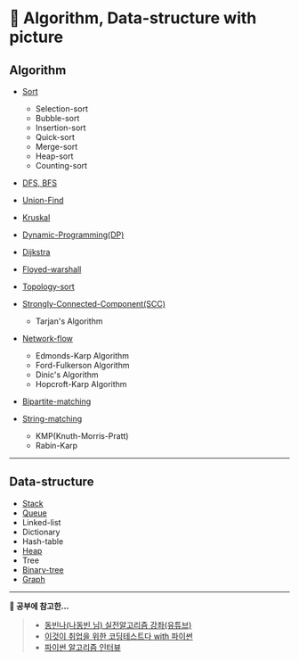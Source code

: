 # 📃 Algorithm, Data-structure with picture

## Algorithm

- [Sort](https://github.com/ryong9rrr/algorithm-basic-c/tree/master/Algorithm/Sort)

  - Selection-sort
  - Bubble-sort
  - Insertion-sort
  - Quick-sort
  - Merge-sort
  - Heap-sort
  - Counting-sort

- [DFS, BFS](https://github.com/ryong9rrr/algorithm-basic-c/tree/master/Algorithm/DFS%2C%20BFS)

- [Union-Find](https://github.com/ryong9rrr/algorithm-basic-c/tree/master/Algorithm/Union-Find)

- [Kruskal](https://github.com/ryong9rrr/algorithm-basic-c/tree/master/Algorithm/Kruskal)

- [Dynamic-Programming(DP)](https://github.com/ryong9rrr/algorithm-basic-c/tree/master/Algorithm/DP)

- [Dijkstra](https://github.com/ryong9rrr/algorithm-basic-c/tree/master/Algorithm/Dijkstra)

- [Floyed-warshall](https://github.com/ryong9rrr/algorithm-basic-c/tree/master/Algorithm/Floyed-warshall)

- [Topology-sort](https://github.com/ryong9rrr/algorithm-basic-c/tree/master/Algorithm/Topology-sort)

- [Strongly-Connected-Component(SCC)](https://github.com/ryong9rrr/algorithm-basic-c/tree/master/Algorithm/SCC)

  - Tarjan's Algorithm

- [Network-flow](https://github.com/ryong9rrr/algorithm-basic-c/tree/master/Algorithm/Network-flow)

  - Edmonds-Karp Algorithm
  - Ford-Fulkerson Algorithm
  - Dinic's Algorithm
  - Hopcroft-Karp Algorithm

- [Bipartite-matching](https://github.com/ryong9rrr/algorithm-basic-c/tree/master/Algorithm/Bipartite-matching)

- [String-matching](https://github.com/ryong9rrr/algorithm-basic-c/tree/master/Algorithm/String-matching)

  - KMP(Knuth-Morris-Pratt)
  - Rabin-Karp

---

## Data-structure

- [Stack](https://github.com/ryong9rrr/algorithm-basic-c/tree/master/Data-structure/Stack)
- [Queue](https://github.com/ryong9rrr/algorithm-basic-c/tree/master/Data-structure/Queue)
- Linked-list
- Dictionary
- Hash-table
- [Heap](https://github.com/ryong9rrr/algorithm-basic-c/tree/master/Data-structure/Heap)
- Tree
- [Binary-tree](https://github.com/ryong9rrr/algorithm-basic-c/tree/master/Data-structure/Binary-tree)
- [Graph](https://github.com/ryong9rrr/algorithm-basic-c/tree/master/Data-structure/Graph)

---

<strong>💖 공부에 참고한...</strong>

> - [동빈나(나동빈 님) 실전알고리즘 강좌(유튜브)](https://www.youtube.com/watch?v=qQ5iLNjpxSk&list=PLRx0vPvlEmdDHxCvAQS1_6XV4deOwfVrz&index=1)
> - [이것이 취업을 위한 코딩테스트다 with 파이썬](https://www.hanbit.co.kr/store/books/look.php?p_code=B8945183661)
> - [파이썬 알고리즘 인터뷰](http://www.kyobobook.co.kr/product/detailViewKor.laf?mallGb=KOR&ejkGb=KOR&barcode=9791189909178)

